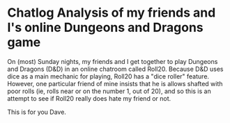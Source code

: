# Chatlog Analysis of my friends and I's online Dungeons and Dragons game

On (most) Sunday nights, my friends and I get together to play Dungeons and Dragons (D&D) in an online chatroom called Roll20. 
Because D&D uses dice as a main mechanic for playing, Roll20 has a "dice roller" feature. However, one particular friend of mine 
insists that he is allows shafted with poor rolls (ie, rolls near or on the number 1, out of 20), and so this is an attempt 
to see if Roll20 really does hate my friend or not.

This is for you Dave.
